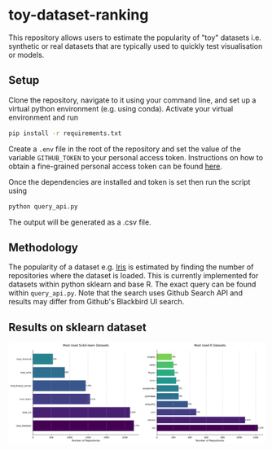 # toy-dataset-ranking
This repository allows users to estimate the popularity of "toy" datasets i.e. synthetic or real datasets that are typically used to quickly test visualisation or models.

## Setup
Clone the repository, navigate to it using your command line, and set up a virtual python environment (e.g. using conda). Activate your virtual environment and run 
```bash
pip install -r requirements.txt
```

Create a `.env` file in the root of the repository and set the value of the variable `GITHUB_TOKEN` to your personal access token. Instructions on how to obtain a fine-grained personal access token can be found [here](https://docs.github.com/en/authentication/keeping-your-account-and-data-secure/managing-your-personal-access-tokens#creating-a-fine-grained-personal-access-token).

Once the dependencies are installed and token is set then run the script using
```bash
python query_api.py
```

The output will be generated as a .csv file.

## Methodology
The popularity of a dataset e.g. [Iris](https://scikit-learn.org/1.5/auto_examples/datasets/plot_iris_dataset.html) is estimated by finding the number of repositories where the dataset is loaded. This is currently implemented for datasets within python sklearn and base R. The exact query can be found within `query_api.py`. Note that the search uses Github Search API and results may differ from Github's Blackbird UI search.

## Results on sklearn dataset
![scikit-learn Dataset Usage in Github Repositories](plot.png "scikit-learn Dataset Usage in Github Repositories")